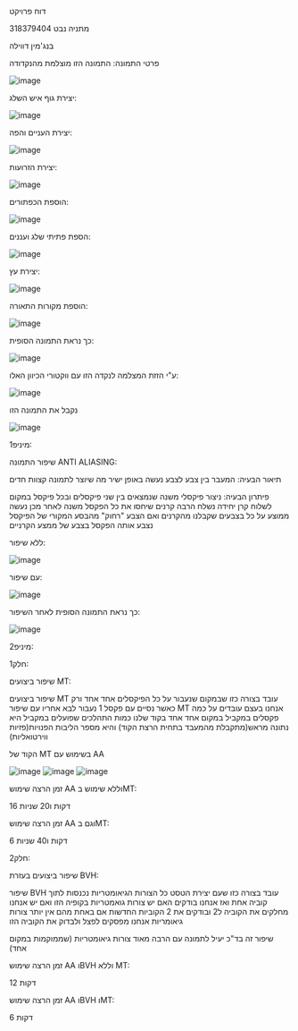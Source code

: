 דוח פרויקט

מתניה נבט 318379404

בנג'מין דווילה

פרטי התמונה:
התמונה הזו מוצלמת מהנקדודה

![image](https://github.com/user-attachments/assets/b38d1641-d3b9-4dcf-9457-9e3342f913c7)

יצירת גוף איש השלג:

![image](https://github.com/user-attachments/assets/2346de9f-a2de-4a7e-89e4-f60be93b4645)

יצירת העניים והפה:

![image](https://github.com/user-attachments/assets/1cd35df5-f504-4db9-b684-6a832b6dc280)

יצירת הזרועות:

![image](https://github.com/user-attachments/assets/a633da30-941d-4cbf-9ee2-f5f76048ef1e)

הוספת הכפתורים:

![image](https://github.com/user-attachments/assets/f4617856-641f-4c8b-9dbb-7deeab517f77)

הספת פתיתי שלג ועננים:

![image](https://github.com/user-attachments/assets/d3179b05-f792-4a89-9c80-4c9887739e4b)


יצירת עץ:

![image](https://github.com/user-attachments/assets/8877392b-ea9c-4926-8e66-3a465644d822)



הוספת מקורות התאורה:

![image](https://github.com/user-attachments/assets/12ead4ae-752b-416f-b5ee-b69ff4690636)

כך נראת התמונה הסופית:

![image](https://github.com/user-attachments/assets/c7eb4990-d308-48b9-9749-766d337702cf)


ע"י הזזת המצלמה לנקדה הזו עם ווקטורי הכיוון האלו:


![image](https://github.com/user-attachments/assets/ec6ee453-c837-4178-9336-f123cf5476bd)

נקבל את התמונה הזו

![image](https://github.com/user-attachments/assets/97f51de9-55d1-4de0-a419-62a11829d367)



מיניפ1:


שיפור התמונה 
ANTI ALIASING:

תיאור הבעיה: המעבר בין צבע לצבע נעשה באופן ישיר מה שיוצר לתמונה קצוות חדים

פיתרון הבעיה: ניצור פיקסלי משנה שנמצאים בין שני פיקסלים ובכל פיקסל במקום לשלוח קרן יחידה נשלח הרבה קרנים שיחסו את כל הפקסל משנה 
לאחר מכן נעשה ממוצע על כל בצבעים שקבלנו מהקרנים ואם הצבע "רחוק" מהבסע המקורי של הפיקסל נצבע אותה הפקסל בצבע של ממצע הקרניים

ללא שיפור:

![image](https://github.com/user-attachments/assets/0d16e16f-2426-4af7-b51d-2159a3ff4175)


עם שיפור:


![image](https://github.com/user-attachments/assets/9cdc8a63-caaa-415b-a9fa-df03c099c6d1)



כך נראת התמונה הסופית לאחר השיפור:


![image](https://github.com/user-attachments/assets/92c24ed1-fd4f-414d-bc9a-31499b693b2c)



מיניפ2:


חלק1:

שיפור ביצועים MT:


שיפור ביצועים MT עובד בצורה כזו שבמקום שנעבור על כל הפיקסלים אחד אחד ורק כאשר נסיים עם פקסל 1 נעבור לבא אחריו עם שיפור MT אנחנו בעצם עובדים על כמה פקסלים במקביל במקום אחד אחד בקוד שלנו כמות התהלכים שפועלים במקביל היא נתונה מראש(מתקבלת מהמעבד בתחית הרצת הקוד) והיא מספר הליבות הפנויות(פזיות ווירטואליות)

הקוד של MT בשימוש עם AA


![image](https://github.com/user-attachments/assets/c78c2d88-c9af-463b-9a44-52bf053293f1)
![image](https://github.com/user-attachments/assets/be72d0b9-2249-44cd-9b48-e79ba9c1f5d7)
![image](https://github.com/user-attachments/assets/57e0c2f8-7347-4ad6-ab59-0aad23dabe52)





זמן הרצה שימוש AA וללא שימוש בMT:

16 דקות ו20 שניות

זמן הרצה שימוש AA וגם בMT:

6 דקות ו40 שניות



חלק2:

שיפור ביצועים בעזרת BVH:

שיפור BVH עובד בצורה כזו שעם יצירת הטסט כל הצורות הגיאומטריות נכנסות לתוך קוביה אחת ואז אנחנו בודקים האם יש צורות גואמטריות בקופיה הזו ואם יש אנחנו מחלקים את הקוביה ל2 ובודקים את 2 הקוביות החדשות אם באחת מהם אין יותר צורות גיאומריות אנחנו מפסקים לפצל ולבדוק את הקוביה הזו

שיפור זה בד"כ יעיל לתמונה עם הרבה מאוד צורות גיאומטריות (שממוקמות במקום אחד)


זמן הרצה שימוש AA וBVH וללא MT:

12 דקות

זמן הרצה שימוש AA וBVH וMT:

6 דקות

